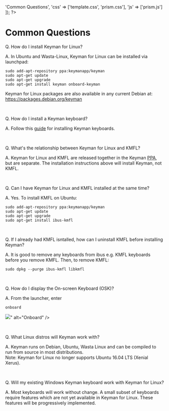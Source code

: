 <?php
require_once('includes/template.php');

head([
  'title' => 'Common Questions',
  'css' => ['template.css', 'prism.css'],
  'js' => ['prism.js']
]);
?>

<h1 class="red">Common Questions</h1>

<p>
  <span class="red">Q.</span> How do I install Keyman for Linux?
</p>
<p>
  <span class="red">A.</span> In Ubuntu and Wasta-Linux, Keyman for Linux can be installed via launchpad:
  <pre><code class="language-bash">sudo add-apt-repository ppa:keymanapp/keyman
sudo apt-get update
sudo apt-get upgrade
sudo apt-get install keyman onboard-keyman</code></pre>
</p>
<p>
  Keyman for Linux packages are also available in any current Debian at:
  <a href='https://packages.debian.org/keyman'>https://packages.debian.org/keyman</a>
</p>
<br/>

<p>
  <span class="red">Q.</span> How do I install a Keyman keyboard?
</p>
<p>
  <span class="red">A.</span> Follow this <a href="guide/installing-keyboard.php">guide</a> for installing Keyman keyboards.
</p>

<br/>
<p>
  <span class="red">Q.</span> What's the relationship between Keyman for Linux and KMFL?
</p>
<p>
  <span class="red">A.</span> Keyman for Linux and KMFL are released together in the Keyman
    <a href="https://en.wikipedia.org/wiki/Ubuntu#Package_Archives">PPA</a>, but are separate. The installation
    instructions above will install Keyman, not KMFL.
</p>

<br/>
<p>
  <span class="red">Q.</span> Can I have Keyman for Linux and KMFL installed at the same time?
</p>
<p>
  <span class="red">A.</span> Yes. To install KMFL on Ubuntu:
<pre><code class="language-bash">sudo add-apt-repository ppa:keymanapp/keyman
sudo apt-get update
sudo apt-get upgrade
sudo apt-get install ibus-kmfl</code></pre>
</p>

<br/>
<p>
  <span class="red">Q.</span> If I already had KMFL isntalled, how can I uninstall KMFL before installing Keyman?
</p>
<p>
  <span class="red">A.</span> It is good to remove any keyboards from ibus e.g. KMFL keyboards before you remove KMFL.
  Then, to remove KMFL:
<pre><code class="language-bash">sudo dpkg --purge ibus-kmfl libkmfl
</code></pre>
</p>


<br/>
<p>
  <span class="red">Q.</span> How do I display the On-screen Keyboard (OSK)?
</p>
<p>
  <span class="red">A.</span> From the launcher, enter <pre><code class="language-bash">onboard</code></pre>
</p>
<p>
  <img src="<?php echo cdn("img/linux/140/onboard.png"); ?>" alt="Onboard" />
</p>

<br/>
<p>
  <span class="red">Q.</span> What Linux distros will Keyman work with?
</p>
<p>
  <span class="red">A.</span> Keyman runs on Debian, Ubuntu, Wasta Linux and can be compiled to run from source in most
    distributions.<br/>
  Note: Keyman for Linux no longer supports Ubuntu 16.04 LTS (Xenial Xerus).
</p>

<br/>
<p>
  <span class="red">Q.</span> Will my existing Windows Keyman keyboard work with Keyman for Linux?
</p>
<p>
  <span class="red">A.</span> Most keyboards will work without change. A small subset of keyboards require features which
    are not yet available in Keyman for Linux. These features will be progressively implemented.
